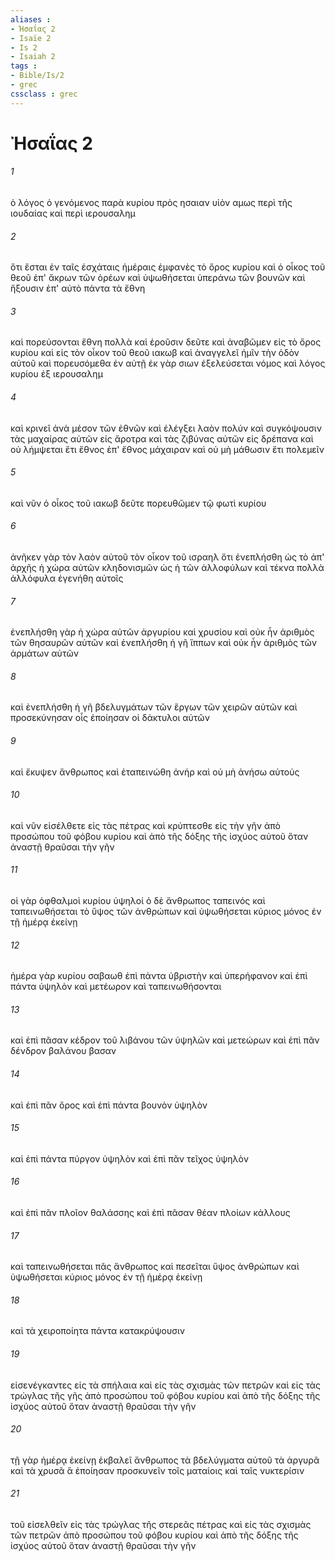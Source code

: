 ```yaml
---
aliases : 
- Ἠσαΐας 2
- Isaïe 2
- Is 2
- Isaiah 2
tags : 
- Bible/Is/2
- grec
cssclass : grec
---
```


# Ἠσαΐας 2

###### 1
ὁ λόγος ὁ γενόμενος παρὰ κυρίου πρὸς ησαιαν υἱὸν αμως περὶ τῆς ιουδαίας καὶ περὶ ιερουσαλημ
###### 2
ὅτι ἔσται ἐν ταῖς ἐσχάταις ἡμέραις ἐμφανὲς τὸ ὄρος κυρίου καὶ ὁ οἶκος τοῦ θεοῦ ἐπ' ἄκρων τῶν ὀρέων καὶ ὑψωθήσεται ὑπεράνω τῶν βουνῶν καὶ ἥξουσιν ἐπ' αὐτὸ πάντα τὰ ἔθνη
###### 3
καὶ πορεύσονται ἔθνη πολλὰ καὶ ἐροῦσιν δεῦτε καὶ ἀναβῶμεν εἰς τὸ ὄρος κυρίου καὶ εἰς τὸν οἶκον τοῦ θεοῦ ιακωβ καὶ ἀναγγελεῖ ἡμῖν τὴν ὁδὸν αὐτοῦ καὶ πορευσόμεθα ἐν αὐτῇ ἐκ γὰρ σιων ἐξελεύσεται νόμος καὶ λόγος κυρίου ἐξ ιερουσαλημ
###### 4
καὶ κρινεῖ ἀνὰ μέσον τῶν ἐθνῶν καὶ ἐλέγξει λαὸν πολύν καὶ συγκόψουσιν τὰς μαχαίρας αὐτῶν εἰς ἄροτρα καὶ τὰς ζιβύνας αὐτῶν εἰς δρέπανα καὶ οὐ λήμψεται ἔτι ἔθνος ἐπ' ἔθνος μάχαιραν καὶ οὐ μὴ μάθωσιν ἔτι πολεμεῖν
###### 5
καὶ νῦν ὁ οἶκος τοῦ ιακωβ δεῦτε πορευθῶμεν τῷ φωτὶ κυρίου
###### 6
ἀνῆκεν γὰρ τὸν λαὸν αὐτοῦ τὸν οἶκον τοῦ ισραηλ ὅτι ἐνεπλήσθη ὡς τὸ ἀπ' ἀρχῆς ἡ χώρα αὐτῶν κληδονισμῶν ὡς ἡ τῶν ἀλλοφύλων καὶ τέκνα πολλὰ ἀλλόφυλα ἐγενήθη αὐτοῖς
###### 7
ἐνεπλήσθη γὰρ ἡ χώρα αὐτῶν ἀργυρίου καὶ χρυσίου καὶ οὐκ ἦν ἀριθμὸς τῶν θησαυρῶν αὐτῶν καὶ ἐνεπλήσθη ἡ γῆ ἵππων καὶ οὐκ ἦν ἀριθμὸς τῶν ἁρμάτων αὐτῶν
###### 8
καὶ ἐνεπλήσθη ἡ γῆ βδελυγμάτων τῶν ἔργων τῶν χειρῶν αὐτῶν καὶ προσεκύνησαν οἷς ἐποίησαν οἱ δάκτυλοι αὐτῶν
###### 9
καὶ ἔκυψεν ἄνθρωπος καὶ ἐταπεινώθη ἀνήρ καὶ οὐ μὴ ἀνήσω αὐτούς
###### 10
καὶ νῦν εἰσέλθετε εἰς τὰς πέτρας καὶ κρύπτεσθε εἰς τὴν γῆν ἀπὸ προσώπου τοῦ φόβου κυρίου καὶ ἀπὸ τῆς δόξης τῆς ἰσχύος αὐτοῦ ὅταν ἀναστῇ θραῦσαι τὴν γῆν
###### 11
οἱ γὰρ ὀφθαλμοὶ κυρίου ὑψηλοί ὁ δὲ ἄνθρωπος ταπεινός καὶ ταπεινωθήσεται τὸ ὕψος τῶν ἀνθρώπων καὶ ὑψωθήσεται κύριος μόνος ἐν τῇ ἡμέρᾳ ἐκείνῃ
###### 12
ἡμέρα γὰρ κυρίου σαβαωθ ἐπὶ πάντα ὑβριστὴν καὶ ὑπερήφανον καὶ ἐπὶ πάντα ὑψηλὸν καὶ μετέωρον καὶ ταπεινωθήσονται
###### 13
καὶ ἐπὶ πᾶσαν κέδρον τοῦ λιβάνου τῶν ὑψηλῶν καὶ μετεώρων καὶ ἐπὶ πᾶν δένδρον βαλάνου βασαν
###### 14
καὶ ἐπὶ πᾶν ὄρος καὶ ἐπὶ πάντα βουνὸν ὑψηλὸν
###### 15
καὶ ἐπὶ πάντα πύργον ὑψηλὸν καὶ ἐπὶ πᾶν τεῖχος ὑψηλὸν
###### 16
καὶ ἐπὶ πᾶν πλοῖον θαλάσσης καὶ ἐπὶ πᾶσαν θέαν πλοίων κάλλους
###### 17
καὶ ταπεινωθήσεται πᾶς ἄνθρωπος καὶ πεσεῖται ὕψος ἀνθρώπων καὶ ὑψωθήσεται κύριος μόνος ἐν τῇ ἡμέρᾳ ἐκείνῃ
###### 18
καὶ τὰ χειροποίητα πάντα κατακρύψουσιν
###### 19
εἰσενέγκαντες εἰς τὰ σπήλαια καὶ εἰς τὰς σχισμὰς τῶν πετρῶν καὶ εἰς τὰς τρώγλας τῆς γῆς ἀπὸ προσώπου τοῦ φόβου κυρίου καὶ ἀπὸ τῆς δόξης τῆς ἰσχύος αὐτοῦ ὅταν ἀναστῇ θραῦσαι τὴν γῆν
###### 20
τῇ γὰρ ἡμέρᾳ ἐκείνῃ ἐκβαλεῖ ἄνθρωπος τὰ βδελύγματα αὐτοῦ τὰ ἀργυρᾶ καὶ τὰ χρυσᾶ ἃ ἐποίησαν προσκυνεῖν τοῖς ματαίοις καὶ ταῖς νυκτερίσιν
###### 21
τοῦ εἰσελθεῖν εἰς τὰς τρώγλας τῆς στερεᾶς πέτρας καὶ εἰς τὰς σχισμὰς τῶν πετρῶν ἀπὸ προσώπου τοῦ φόβου κυρίου καὶ ἀπὸ τῆς δόξης τῆς ἰσχύος αὐτοῦ ὅταν ἀναστῇ θραῦσαι τὴν γῆν
